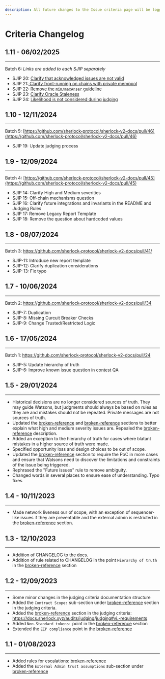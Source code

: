 ```yaml
---
description: All future changes to the Issue criteria page will be logged here.
---
```


# Criteria Changelog

## 1.11 - 06/02/2025

***

Batch 6: _Links are added to each SJIP separately_

* SJIP 20: [Clarify that acknowledged issues are not valid](https://github.com/sherlock-protocol/governance-and-discussion/discussions/23)
* SJIP 21:[ Clarify front-running on chains with private mempool](https://github.com/sherlock-protocol/governance-and-discussion/discussions/22)
* SJIP 22: [Remove the `min/maxAnser` guideline](https://github.com/sherlock-protocol/governance-and-discussion/discussions/25)
* SJIP 23: [Clarify Oracle Staleness](https://github.com/sherlock-protocol/governance-and-discussion/discussions/21)
* SJIP 24: [Likelihood is not considered during judging](https://github.com/sherlock-protocol/governance-and-discussion/discussions/24)

## 1.10 - 12/11/2024

***

Batch 5: [https://github.com/sherlock-protocol/sherlock-v2-docs/pull/46](https://github.com/sherlock-protocol/sherlock-v2-docs/pull/46)

* SJIP 19: Update judging process

## 1.9 - 12/09/2024

***

Batch 4: [https://github.com/sherlock-protocol/sherlock-v2-docs/pull/45](https://github.com/sherlock-protocol/sherlock-v2-docs/pull/45)

* SJIP 14: Clarify High and Medium severities
* SJIP 15: Off-chain mechanisms question
* SJIP 16: Clarify future integrations and invariants in the README and Judging Rules
* SJIP 17: Remove Legacy Report Template
* SJIP 18: Remove the question about hardcoded values

## 1.8 - 08/07/2024

***

Batch 3: https://github.com/sherlock-protocol/sherlock-v2-docs/pull/41/

* SJIP-11: Introduce new report template
* SJIP-12: Clarify duplication considerations
* SJIP-13: Fix typo

## 1.7 - 10/06/2024

***

Batch 2: https://github.com/sherlock-protocol/sherlock-v2-docs/pull/34

* SJIP-7: Duplication
* SJIP-8: Missing Curcuit Breaker Checks
* SJIP-9: Change Trusted/Restricted Logic

## 1.6 - 17/05/2024

***

Batch 1: https://github.com/sherlock-protocol/sherlock-v2-docs/pull/24

* SJIP-5: Update hierarchy of truth
* SJIP-6: Improve known issue question in contest QA

## 1.5 - 29/01/2024

***

* Historical decisions are no longer considered sources of truth. They may guide Watsons, but judgments should always be based on rules as they are and mistakes should not be repeated. Private messages are not sources of truth.
* Updated the [broken-reference](broken-reference/ "mention") and [broken-reference](broken-reference/ "mention") sections to better explain what high and medium severity issues are. Repealed the [broken-reference](broken-reference/ "mention") description.
* Added an exception to the hierarchy of truth for cases where blatant mistakes in a higher source of truth were made.
* Specified opportunity loss and design choices to be out of scope.
* Updated the [broken-reference](broken-reference/ "mention") section to require the PoC in more cases and ensure that Watsons need to discover the limitations and constraints of the issue being triggered.
* Rephrased the "Future issues" rule to remove ambiguity.
* Changed words in several places to ensure ease of understanding. Typo fixes.

## 1.4 - 10/11/2023

***

* Made network liveness our of scope, with an exception of sequencer-like issues if they are preventable and the external admin is restricted in the [broken-reference](broken-reference/ "mention") section.

## 1.3 - 12/10/2023

***

* Addition of CHANGELOG to the docs.
* Addition of rule related to CHANGELOG in the point `Hierarchy of truth` in the [broken-reference](broken-reference/ "mention") section

## 1.2 - 12/09/2023

***

* Some minor changes in the judging criteria documentation structure
* Added the `Contract Scope:` sub-section under [broken-reference](broken-reference/ "mention") section in the judging criteria.
* Added the [broken-reference](broken-reference/ "mention") section in the judging criteria: https://docs.sherlock.xyz/audits/judging/judging#vi.-requirements
* Added `Non-Standard tokens:` point in the [broken-reference](broken-reference/ "mention") section
* Extended the `EIP compliance` point in the [broken-reference](broken-reference/ "mention")

## 1.1 - 01/08/2023

***

* Added rules for escalations: [broken-reference](broken-reference/ "mention")
* Added the `External Admin trust assumptions` sub-section under [broken-reference](broken-reference/ "mention")
